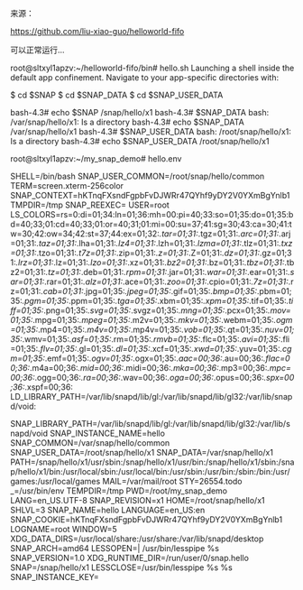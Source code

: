 
来源：

https://github.com/liu-xiao-guo/helloworld-fifo



可以正常运行...


root@sltxyl1apzv:~/helloworld-fifo/bin# hello.sh
Launching a shell inside the default app confinement. Navigate to your
app-specific directories with:

  $ cd $SNAP
  $ cd $SNAP_DATA
  $ cd $SNAP_USER_DATA

bash-4.3# echo $SNAP
/snap/hello/x1
bash-4.3# $SNAP_DATA
bash: /var/snap/hello/x1: Is a directory
bash-4.3# echo $SNAP_DATA
/var/snap/hello/x1
bash-4.3#  $SNAP_USER_DATA
bash: /root/snap/hello/x1: Is a directory
bash-4.3# echo  $SNAP_USER_DATA
/root/snap/hello/x1





root@sltxyl1apzv:~/my_snap_demo# hello.env



SHELL=/bin/bash
SNAP_USER_COMMON=/root/snap/hello/common
TERM=screen.xterm-256color
SNAP_CONTEXT=hKTnqFXsndFgpbFvDJWRr47QYhf9yDY2V0YXmBgYnlb1
TMPDIR=/tmp
SNAP_REEXEC=
USER=root
LS_COLORS=rs=0:di=01;34:ln=01;36:mh=00:pi=40;33:so=01;35:do=01;35:bd=40;33;01:cd=40;33;01:or=40;31;01:mi=00:su=37;41:sg=30;43:ca=30;41:tw=30;42:ow=34;42:st=37;44:ex=01;32:*.tar=01;31:*.tgz=01;31:*.arc=01;31:*.arj=01;31:*.taz=01;31:*.lha=01;31:*.lz4=01;31:*.lzh=01;31:*.lzma=01;31:*.tlz=01;31:*.txz=01;31:*.tzo=01;31:*.t7z=01;31:*.zip=01;31:*.z=01;31:*.Z=01;31:*.dz=01;31:*.gz=01;31:*.lrz=01;31:*.lz=01;31:*.lzo=01;31:*.xz=01;31:*.bz2=01;31:*.bz=01;31:*.tbz=01;31:*.tbz2=01;31:*.tz=01;31:*.deb=01;31:*.rpm=01;31:*.jar=01;31:*.war=01;31:*.ear=01;31:*.sar=01;31:*.rar=01;31:*.alz=01;31:*.ace=01;31:*.zoo=01;31:*.cpio=01;31:*.7z=01;31:*.rz=01;31:*.cab=01;31:*.jpg=01;35:*.jpeg=01;35:*.gif=01;35:*.bmp=01;35:*.pbm=01;35:*.pgm=01;35:*.ppm=01;35:*.tga=01;35:*.xbm=01;35:*.xpm=01;35:*.tif=01;35:*.tiff=01;35:*.png=01;35:*.svg=01;35:*.svgz=01;35:*.mng=01;35:*.pcx=01;35:*.mov=01;35:*.mpg=01;35:*.mpeg=01;35:*.m2v=01;35:*.mkv=01;35:*.webm=01;35:*.ogm=01;35:*.mp4=01;35:*.m4v=01;35:*.mp4v=01;35:*.vob=01;35:*.qt=01;35:*.nuv=01;35:*.wmv=01;35:*.asf=01;35:*.rm=01;35:*.rmvb=01;35:*.flc=01;35:*.avi=01;35:*.fli=01;35:*.flv=01;35:*.gl=01;35:*.dl=01;35:*.xcf=01;35:*.xwd=01;35:*.yuv=01;35:*.cgm=01;35:*.emf=01;35:*.ogv=01;35:*.ogx=01;35:*.aac=00;36:*.au=00;36:*.flac=00;36:*.m4a=00;36:*.mid=00;36:*.midi=00;36:*.mka=00;36:*.mp3=00;36:*.mpc=00;36:*.ogg=00;36:*.ra=00;36:*.wav=00;36:*.oga=00;36:*.opus=00;36:*.spx=00;36:*.xspf=00;36:
LD_LIBRARY_PATH=/var/lib/snapd/lib/gl:/var/lib/snapd/lib/gl32:/var/lib/snapd/void:

SNAP_LIBRARY_PATH=/var/lib/snapd/lib/gl:/var/lib/snapd/lib/gl32:/var/lib/snapd/void
SNAP_INSTANCE_NAME=hello
SNAP_COMMON=/var/snap/hello/common
SNAP_USER_DATA=/root/snap/hello/x1
SNAP_DATA=/var/snap/hello/x1
PATH=/snap/hello/x1/usr/sbin:/snap/hello/x1/usr/bin:/snap/hello/x1/sbin:/snap/hello/x1/bin:/usr/local/sbin:/usr/local/bin:/usr/sbin:/usr/bin:/sbin:/bin:/usr/games:/usr/local/games
MAIL=/var/mail/root
STY=26554.todo
_=/usr/bin/env
TEMPDIR=/tmp
PWD=/root/my_snap_demo
LANG=en_US.UTF-8
SNAP_REVISION=x1
HOME=/root/snap/hello/x1
SHLVL=3
SNAP_NAME=hello
LANGUAGE=en_US:en
SNAP_COOKIE=hKTnqFXsndFgpbFvDJWRr47QYhf9yDY2V0YXmBgYnlb1
LOGNAME=root
WINDOW=5
XDG_DATA_DIRS=/usr/local/share:/usr/share:/var/lib/snapd/desktop
SNAP_ARCH=amd64
LESSOPEN=| /usr/bin/lesspipe %s
SNAP_VERSION=1.0
XDG_RUNTIME_DIR=/run/user/0/snap.hello
SNAP=/snap/hello/x1
LESSCLOSE=/usr/bin/lesspipe %s %s
SNAP_INSTANCE_KEY=

